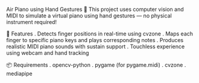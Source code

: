 Air Piano using Hand Gestures 🎹
This project uses computer vision and MIDI to simulate a virtual piano using hand gestures — no physical instrument required!

🎵 Features
. Detects finger positions in real-time using cvzone
. Maps each finger to specific piano keys and plays corresponding notes
. Produces realistic MIDI piano sounds with sustain support
. Touchless experience using webcam and hand tracking

📦 Requirements
. opencv-python
. pygame (for pygame.midi)
. cvzone
. mediapipe
